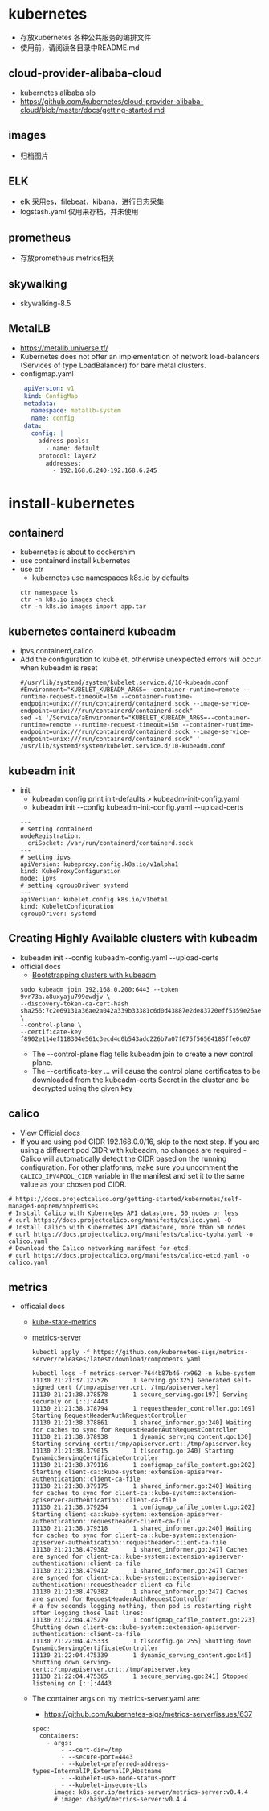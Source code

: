 # kubernetes
- 存放kubernetes 各种公共服务的编排文件
- 使用前，请阅读各目录中README.md

## cloud-provider-alibaba-cloud
- kubernetes alibaba slb
- https://github.com/kubernetes/cloud-provider-alibaba-cloud/blob/master/docs/getting-started.md

## images
- 归档图片

## ELK
- elk 采用es，filebeat，kibana，进行日志采集
- logstash.yaml 仅用来存档，并未使用

## prometheus
- 存放prometheus metrics相关

## skywalking
- skywalking-8.5

## MetalLB
- https://metallb.universe.tf/
- Kubernetes does not offer an implementation of network load-balancers (Services of type LoadBalancer) for bare metal clusters.
- configmap.yaml
  ```yaml
   apiVersion: v1
   kind: ConfigMap
   metadata:
     namespace: metallb-system
     name: config
   data:
     config: |
       address-pools:
         - name: default
       protocol: layer2
         addresses:
           - 192.168.6.240-192.168.6.245
  ```

# install-kubernetes

## containerd
- kubernetes is about to dockershim
- use containerd install kubernetes
- use ctr
    - kubernetes use namespaces k8s.io by defaults
  ```shell
  ctr namespace ls
  ctr -n k8s.io images check
  ctr -n k8s.io images import app.tar
   ```

## kubernetes containerd kubeadm
- ipvs,containerd,calico
- Add the configuration to kubelet, otherwise unexpected errors will occur when kubeadm is reset
  ```shell
  #/usr/lib/systemd/system/kubelet.service.d/10-kubeadm.conf 
  #Environment="KUBELET_KUBEADM_ARGS=--container-runtime=remote --runtime-request-timeout=15m --container-runtime-endpoint=unix:///run/containerd/containerd.sock --image-service-endpoint=unix:///run/containerd/containerd.sock"
  sed -i '/Service/aEnvironment="KUBELET_KUBEADM_ARGS=--container-runtime=remote --runtime-request-timeout=15m --container-runtime-endpoint=unix:///run/containerd/containerd.sock --image-service-endpoint=unix:///run/containerd/containerd.sock" ' /usr/lib/systemd/system/kubelet.service.d/10-kubeadm.conf
  ```

## kubeadm init
- init
    - kubeadm config print init-defaults > kubeadm-init-config.yaml
    - kubeadm init --config kubeadm-init-config.yaml --upload-certs
  ```shell
  ---
  # setting containerd
  nodeRegistration:
    criSocket: /var/run/containerd/containerd.sock
  ---
  # setting ipvs
  apiVersion: kubeproxy.config.k8s.io/v1alpha1
  kind: KubeProxyConfiguration
  mode: ipvs
  # setting cgroupDriver systemd
  ---
  apiVersion: kubelet.config.k8s.io/v1beta1
  kind: KubeletConfiguration
  cgroupDriver: systemd
  ```
## Creating Highly Available clusters with kubeadm
- kubeadm init --config kubeadm-config.yaml --upload-certs
- official docs
    - [Bootstrapping clusters with kubeadm](https://kubernetes.io/docs/setup/production-environment/tools/kubeadm/high-availability/)
  ```shell
  sudo kubeadm join 192.168.0.200:6443 --token 9vr73a.a8uxyaju799qwdjv \
  --discovery-token-ca-cert-hash sha256:7c2e69131a36ae2a042a339b33381c6d0d43887e2de83720eff5359e26aec866 \
  --control-plane \
  --certificate-key f8902e114ef118304e561c3ecd4d0b543adc226b7a07f675f56564185ffe0c07
  ```
    - The --control-plane flag tells kubeadm join to create a new control plane.
    - The --certificate-key ... will cause the control plane certificates to be downloaded from the kubeadm-certs Secret in the cluster and be decrypted using the given key

## calico
- View Official docs
- If you are using pod CIDR 192.168.0.0/16, skip to the next step. If you are using a different pod CIDR with kubeadm, no changes are required - Calico will automatically detect the CIDR based on the running configuration. For other platforms, make sure you uncomment the `CALICO_IPV4POOL_CIDR` variable in the manifest and set it to the same value as your chosen pod CIDR.
```shell
# https://docs.projectcalico.org/getting-started/kubernetes/self-managed-onprem/onpremises
# Install Calico with Kubernetes API datastore, 50 nodes or less
# curl https://docs.projectcalico.org/manifests/calico.yaml -O
# Install Calico with Kubernetes API datastore, more than 50 nodes
# curl https://docs.projectcalico.org/manifests/calico-typha.yaml -o calico.yaml
# Download the Calico networking manifest for etcd.
# curl https://docs.projectcalico.org/manifests/calico-etcd.yaml -o calico.yaml
```

## metrics
- officaial docs
    - [kube-state-metrics](https://github.com/kubernetes/kube-state-metrics.git)

    - [metrics-server](https://github.com/kubernetes-sigs/metrics-server.git)
      ```
      kubectl apply -f https://github.com/kubernetes-sigs/metrics-server/releases/latest/download/components.yaml
  
      kubectl logs -f metrics-server-7644b87b46-rx962 -n kube-system
      I1130 21:21:37.127526       1 serving.go:325] Generated self-signed cert (/tmp/apiserver.crt, /tmp/apiserver.key)
      I1130 21:21:38.378578       1 secure_serving.go:197] Serving securely on [::]:4443
      I1130 21:21:38.378794       1 requestheader_controller.go:169] Starting RequestHeaderAuthRequestController
      I1130 21:21:38.378861       1 shared_informer.go:240] Waiting for caches to sync for RequestHeaderAuthRequestController
      I1130 21:21:38.378938       1 dynamic_serving_content.go:130] Starting serving-cert::/tmp/apiserver.crt::/tmp/apiserver.key
      I1130 21:21:38.379015       1 tlsconfig.go:240] Starting DynamicServingCertificateController
      I1130 21:21:38.379116       1 configmap_cafile_content.go:202] Starting client-ca::kube-system::extension-apiserver-authentication::client-ca-file
      I1130 21:21:38.379175       1 shared_informer.go:240] Waiting for caches to sync for client-ca::kube-system::extension-apiserver-authentication::client-ca-file
      I1130 21:21:38.379254       1 configmap_cafile_content.go:202] Starting client-ca::kube-system::extension-apiserver-authentication::requestheader-client-ca-file
      I1130 21:21:38.379318       1 shared_informer.go:240] Waiting for caches to sync for client-ca::kube-system::extension-apiserver-authentication::requestheader-client-ca-file
      I1130 21:21:38.479382       1 shared_informer.go:247] Caches are synced for client-ca::kube-system::extension-apiserver-authentication::client-ca-file
      I1130 21:21:38.479412       1 shared_informer.go:247] Caches are synced for client-ca::kube-system::extension-apiserver-authentication::requestheader-client-ca-file
      I1130 21:21:38.479382       1 shared_informer.go:247] Caches are synced for RequestHeaderAuthRequestController  
      # a few seconds logging nothing, then pod is restarting right after logging those last lines:   
      I1130 21:22:04.475279       1 configmap_cafile_content.go:223] Shutting down client-ca::kube-system::extension-apiserver-authentication::client-ca-file
      I1130 21:22:04.475333       1 tlsconfig.go:255] Shutting down DynamicServingCertificateController
      I1130 21:22:04.475339       1 dynamic_serving_content.go:145] Shutting down serving-cert::/tmp/apiserver.crt::/tmp/apiserver.key
      I1130 21:22:04.475365       1 secure_serving.go:241] Stopped listening on [::]:4443
      ```

    - The container args on my metrics-server.yaml are:
        - https://github.com/kubernetes-sigs/metrics-server/issues/637
      ```shell
      spec:
        containers:
          - args:
              - --cert-dir=/tmp
              - --secure-port=4443
              - --kubelet-preferred-address-types=InternalIP,ExternalIP,Hostname
              - --kubelet-use-node-status-port
              - --kubelet-insecure-tls
            image: k8s.gcr.io/metrics-server/metrics-server:v0.4.4
            # image: chaiyd/metrics-server:v0.4.4
      ```


